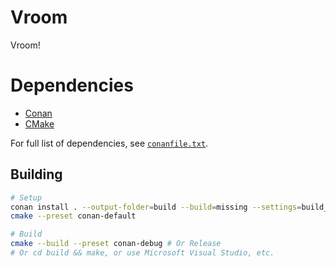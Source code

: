 # Vroom
Vroom!

# Dependencies
* [Conan](https://github.com/conan-io/conan)
* [CMake](https://cmake.org/)

For full list of dependencies, see [`conanfile.txt`](https://github.com/fordcars/Vroom/blob/main/conanfile.txt).

## Building
```bash
# Setup
conan install . --output-folder=build --build=missing --settings=build_type=Debug # Or Release
cmake --preset conan-default

# Build
cmake --build --preset conan-debug # Or Release
# Or cd build && make, or use Microsoft Visual Studio, etc.
```
